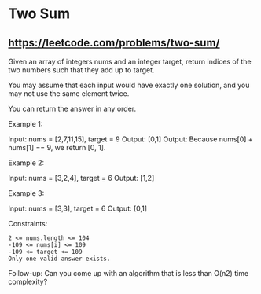 # Two Sum
## https://leetcode.com/problems/two-sum/
Given an array of integers nums and an integer target, return indices of the two numbers such that they add up to target.

You may assume that each input would have exactly one solution, and you may not use the same element twice.

You can return the answer in any order.

 

Example 1:

Input: nums = [2,7,11,15], target = 9
Output: [0,1]
Output: Because nums[0] + nums[1] == 9, we return [0, 1].

Example 2:

Input: nums = [3,2,4], target = 6
Output: [1,2]

Example 3:

Input: nums = [3,3], target = 6
Output: [0,1]

 

Constraints:

    2 <= nums.length <= 104
    -109 <= nums[i] <= 109
    -109 <= target <= 109
    Only one valid answer exists.

 
Follow-up: Can you come up with an algorithm that is less than O(n2) time complexity?
